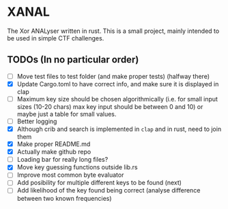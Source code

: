 # XANAL
The Xor ANALyser written in rust. This is a small project, mainly intended to be used in simple CTF challenges.

## TODOs (In no particular order)
- [ ] Move test files to test folder (and make proper tests) (halfway there)
- [x] Update Cargo.toml to have correct info, and make sure it is displayed in clap 
- [ ] Maximum key size should be chosen algorithmically (i.e. for small input sizes (10-20 chars) max key input should be between 0 and 10) or maybe just a table for small values.
- [ ] Better logging
- [x] Although crib and search is implemented in `clap` and in rust, need to join them
- [x] Make proper README.md
- [x] Actually make github repo
- [ ] Loading bar for really long files?
- [x] Move key guessing functions outside lib.rs
- [ ] Improve most common byte evaluator
- [ ] Add posibility for multiple different keys to be found (next)
- [ ] Add likelihood of the key found being correct (analyse difference between two known frequencies)
